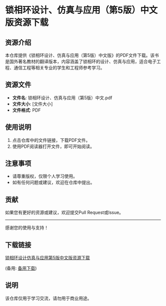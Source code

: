 # 锁相环设计、仿真与应用（第5版）中文版资源下载

## 资源介绍

本仓库提供《锁相环设计、仿真与应用（第5版）中文版》的PDF文件下载。该书是国外著名教材的翻译版本，内容涵盖了锁相环的设计、仿真与应用，适合电子工程、通信工程等相关专业的学生和工程师参考学习。

## 资源文件

- **文件名**: 锁相环设计、仿真与应用（第5版）中文.pdf
- **文件大小**: [文件大小]
- **文件格式**: PDF

## 使用说明

1. 点击仓库中的文件链接，下载PDF文件。
2. 使用PDF阅读器打开文件，即可开始阅读。

## 注意事项

- 请尊重版权，仅限个人学习使用。
- 如有任何问题或建议，欢迎在仓库中提出。

## 贡献

如果您有更好的资源或建议，欢迎提交Pull Request或Issue。

---

感谢您的使用与支持！

## 下载链接
[锁相环设计仿真与应用第5版中文版资源下载](https://pan.quark.cn/s/b7f565fd6122) 

(备用: [备用下载](https://pan.baidu.com/s/1lZ3TUN7Gl0jdsQsX08Ziow?pwd=1234))

## 说明

该仓库仅用于学习交流，请勿用于商业用途。
